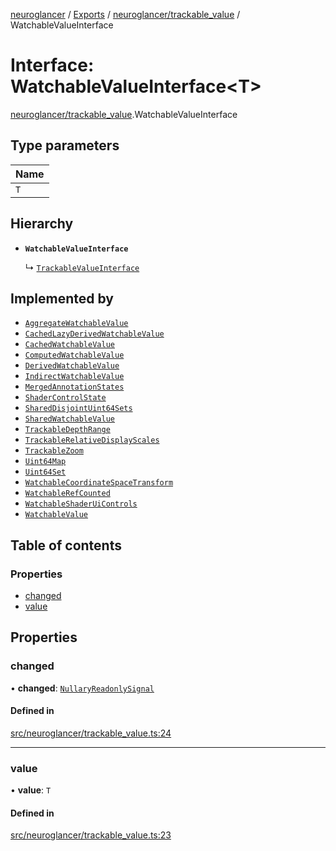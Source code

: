 [neuroglancer](../README.md) / [Exports](../modules.md) / [neuroglancer/trackable\_value](../modules/neuroglancer_trackable_value.md) / WatchableValueInterface

# Interface: WatchableValueInterface<T\>

[neuroglancer/trackable_value](../modules/neuroglancer_trackable_value.md).WatchableValueInterface

## Type parameters

| Name |
| :------ |
| `T` |

## Hierarchy

- **`WatchableValueInterface`**

  ↳ [`TrackableValueInterface`](neuroglancer_trackable_value.TrackableValueInterface.md)

## Implemented by

- [`AggregateWatchableValue`](../classes/neuroglancer_trackable_value.AggregateWatchableValue.md)
- [`CachedLazyDerivedWatchableValue`](../classes/neuroglancer_annotation_annotation_layer_state._internal_.CachedLazyDerivedWatchableValue.md)
- [`CachedWatchableValue`](../classes/neuroglancer_trackable_value.CachedWatchableValue.md)
- [`ComputedWatchableValue`](../classes/neuroglancer_trackable_value.ComputedWatchableValue.md)
- [`DerivedWatchableValue`](../classes/neuroglancer_trackable_value._internal_.DerivedWatchableValue.md)
- [`IndirectWatchableValue`](../classes/neuroglancer_trackable_value.IndirectWatchableValue.md)
- [`MergedAnnotationStates`](../classes/neuroglancer_ui_annotations.MergedAnnotationStates.md)
- [`ShaderControlState`](../classes/neuroglancer_webgl_shader_ui_controls.ShaderControlState.md)
- [`SharedDisjointUint64Sets`](../classes/neuroglancer_shared_disjoint_sets.SharedDisjointUint64Sets.md)
- [`SharedWatchableValue`](../classes/neuroglancer_shared_watchable_value.SharedWatchableValue.md)
- [`TrackableDepthRange`](../classes/neuroglancer_navigation_state.TrackableDepthRange.md)
- [`TrackableRelativeDisplayScales`](../classes/neuroglancer_navigation_state.TrackableRelativeDisplayScales.md)
- [`TrackableZoom`](../classes/neuroglancer_navigation_state._internal_.TrackableZoom.md)
- [`Uint64Map`](../classes/neuroglancer_uint64_map.Uint64Map.md)
- [`Uint64Set`](../classes/neuroglancer_uint64_set.Uint64Set.md)
- [`WatchableCoordinateSpaceTransform`](../classes/neuroglancer_coordinate_transform.WatchableCoordinateSpaceTransform.md)
- [`WatchableRefCounted`](../classes/neuroglancer_trackable_value.WatchableRefCounted.md)
- [`WatchableShaderUiControls`](../classes/neuroglancer_webgl_shader_ui_controls.WatchableShaderUiControls.md)
- [`WatchableValue`](../classes/neuroglancer_trackable_value.WatchableValue.md)

## Table of contents

### Properties

- [changed](neuroglancer_trackable_value.WatchableValueInterface.md#changed)
- [value](neuroglancer_trackable_value.WatchableValueInterface.md#value)

## Properties

### changed

• **changed**: [`NullaryReadonlySignal`](../modules/neuroglancer_util_signal.md#nullaryreadonlysignal)

#### Defined in

[src/neuroglancer/trackable_value.ts:24](https://github.com/ActiveBrainAtlas2/neuroglancer/blob/91617476/src/neuroglancer/trackable_value.ts#L24)

___

### value

• **value**: `T`

#### Defined in

[src/neuroglancer/trackable_value.ts:23](https://github.com/ActiveBrainAtlas2/neuroglancer/blob/91617476/src/neuroglancer/trackable_value.ts#L23)
